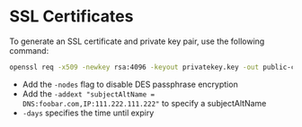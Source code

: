# SSL Certificates
To generate an SSL certificate and private key pair, use the following command:
```bash
openssl req -x509 -newkey rsa:4096 -keyout privatekey.key -out public-certificate.crt -sha256 -days 365
```

* Add the `-nodes` flag to disable DES passphrase encryption
* Add the `-addext "subjectAltName = DNS:foobar.com,IP:111.222.111.222"` to specify a subjectAltName
* `-days` specifies the time until expiry
